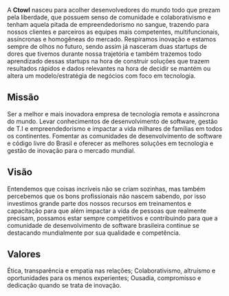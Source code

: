 A **Ctowl** nasceu para acolher desenvolvedores do mundo todo que prezam pela liberdade, que possuem senso de comunidade e colaborativismo e tenham aquela pitada de empreendedorismo no sangue, trazendo para nossos clientes e parceiros as equipes mais competentes, multifuncionais, assíncronas e homogêneas do mercado. 
Respiramos inovação e estamos sempre de olhos no futuro, sendo assim já nasceram duas startups de dores que tivemos durante nossa trajetória e também trazemos todo aprendizado dessas startups na hora de construir soluções que trazem resultados rápidos e dados relevantes na hora de decidir se mantém ou altera um modelo/estratégia de negócios com foco em tecnologia.

## Missão

Ser a melhor e mais inovadora empresa de tecnologia remota e assíncrona do mundo. Levar conhecimentos de desenvolvimento de software, gestão de T.I e empreendedorismo e impactar a vida milhares de famílias em todos os continentes. Fomentar as comunidades de desenvolvimento de software e código livre do Brasil e oferecer as melhores soluções em tecnologia e gestão de inovação para o mercado mundial.

## Visão

Entendemos que coisas incríveis não se criam sozinhas, mas também percebemos que os bons profissionais não nascem sabendo, por isso investimos grande parte dos nossos recursos em treinamentos e capacitação para que além impactar a vida de pessoas que realmente precisam, possamos estar sempre competitivos e contribuindo para que a comunidade de desenvolvimento de software brasileira continue se destacando mundialmente por sua qualidade e competência.

## Valores

Ética, transparência e empatia nas relações; Colaborativismo, altruísmo e oportunidades para os menos experientes;  Ousadia, compromisso e dedicação quando se trata de inovação.

